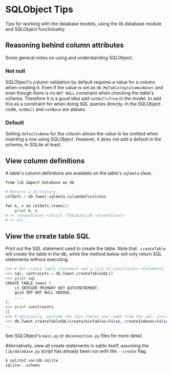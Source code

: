 # SQLObject Tips

Tips for working with the database models, using the lib.database module and SQLObject functionality.


## Reasoning behind column attributes

Some general notes on using and understanding SQLObject.

### Not null

SQLObject's column validation by default requires a value for a column
when creating it. Even if the value is set as `db.MyTable(myColumn=None)`
and even though there is no `NOT NULL` constraint when checking the table's schema. Therefore it is a good idea add `notNull=True` in the model, to add this as a constraint for when doing SQL queries directly. In the SQLObject code, `notNull` and `notNone` are aliases.

### Default

Setting `default=None` for the column allows the value to be omitted when inserting
a row using SQLObject. However, it does not add a default in the
schema, in SQLite at least.


## View column definitions

A table's column definitions are available on the table's `sqlmeta` class.

```python
from lib import database as db

# Returns a dictionary.
colDefs = db.Tweet.sqlmeta.columnDefinitions

for k, v in colDefs.items():
    print k, v
# => retweetCount <IntCol 7f56142b11d0 retweetCount>
# => etc.
```


## View the create table SQL

Print out the SQL statement used to create the table. Note that `.createTable` will _create_ the table in the db, while the method below will only _return_ SQL statements without executing.

```python
>>> # Get create table statement and a list of constraints statements.
>>> sql, contraints = db.Tweet.createTableSQL()
>>> print sql
CREATE TABLE tweet (
    id INTEGER PRIMARY KEY AUTOINCREMENT,
    guid INT NOT NULL UNIQUE,
    ...
);
>>> print constraints
[]
>>> # Optionally, exclude the join tables and index from the sql, since they are on by default.
>>> db.Tweet.createTableSQL(createJoinTables=False, createIndexes=False)
...
```

See SQLObject's `main.py` or `dbconnection.py` files for more detail.


Alternatively, view all create statements in sqlite itself, assuming the `lib/database.py` script has already been run with the `--create` flag.

```bash
$ sqlite3 var/db.sqlite
sqlite> .schema
```
